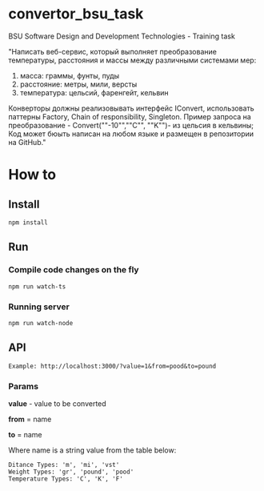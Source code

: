# convertor_bsu_task
BSU Software Design and Development Technologies - Training task

"Написать веб-сервис, который выполняет преобразование температуры, расстояния и массы между различными системами мер:
1. масса: граммы, фунты, пуды
2. расстояние: метры, мили, версты
3. температура: цельсий, фаренгейт, кельвин

Конверторы должны реализовывать интерфейс IConvert, использовать паттерны Factory, Chain of responsibility, Singleton.
Пример запроса на преобразование -  Convert(""-10"",""C"", ""K"")- из цельсия в кельвины;
Код может бюыть написан на любом языке и размещен в репозитории на GitHub."	

# How to
## Install
```
npm install
``` 
## Run
### Compile code changes on the fly
```
npm run watch-ts
```
### Running server
```
npm run watch-node
```
## API
```
Example: http://localhost:3000/?value=1&from=pood&to=pound
```
### Params
**value** - value to be converted

**from** = name

**to** = name

Where name is a string value from the table below: 
```
Ditance Types: 'm', 'mi', 'vst'
Weight Types: 'gr', 'pound', 'pood'
Temperature Types: 'C', 'K', 'F'
``` 
